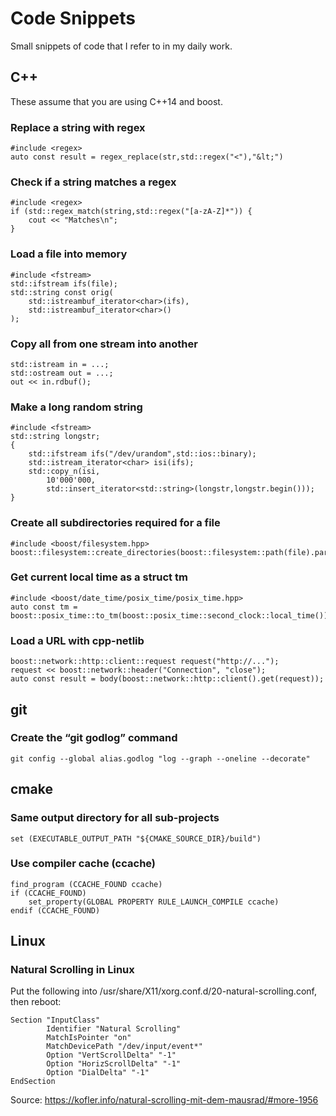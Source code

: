 # Code Snippets

Small snippets of code that I refer to in my daily work.

## C++

These assume that you are using C++14 and boost.

### Replace a string with regex

    #include <regex>
    auto const result = regex_replace(str,std::regex("<"),"&lt;")

### Check if a string matches a regex

    #include <regex>
    if (std::regex_match(string,std::regex("[a-zA-Z]*")) {
        cout << "Matches\n";
    }

### Load a file into memory

    #include <fstream>
    std::ifstream ifs(file);
    std::string const orig(
        std::istreambuf_iterator<char>(ifs),
        std::istreambuf_iterator<char>()
    );

### Copy all from one stream into another

    std::istream in = ...;
    std::ostream out = ...;
    out << in.rdbuf();

### Make a long random string

    #include <fstream>
    std::string longstr;
    {
        std::ifstream ifs("/dev/urandom",std::ios::binary);
        std::istream_iterator<char> isi(ifs);
        std::copy_n(isi,
            10'000'000,
            std::insert_iterator<std::string>(longstr,longstr.begin()));
    }

### Create all subdirectories required for a file

    #include <boost/filesystem.hpp>
    boost::filesystem::create_directories(boost::filesystem::path(file).parent_path());

### Get current local time as a struct tm

    #include <boost/date_time/posix_time/posix_time.hpp>
    auto const tm = boost::posix_time::to_tm(boost::posix_time::second_clock::local_time());

### Load a URL with cpp-netlib

    boost::network::http::client::request request("http://...");
    request << boost::network::header("Connection", "close");
    auto const result = body(boost::network::http::client().get(request));

## git

### Create the “git godlog” command

    git config --global alias.godlog "log --graph --oneline --decorate"

## cmake

### Same output directory for all sub-projects

    set (EXECUTABLE_OUTPUT_PATH "${CMAKE_SOURCE_DIR}/build")

### Use compiler cache (ccache)

    find_program (CCACHE_FOUND ccache)
    if (CCACHE_FOUND)
        set_property(GLOBAL PROPERTY RULE_LAUNCH_COMPILE ccache)
    endif (CCACHE_FOUND)

## Linux

### Natural Scrolling in Linux

Put the following into /usr/share/X11/xorg.conf.d/20-natural-scrolling.conf, then reboot:

    Section "InputClass"
            Identifier "Natural Scrolling"
            MatchIsPointer "on"
            MatchDevicePath "/dev/input/event*"
            Option "VertScrollDelta" "-1"
            Option "HorizScrollDelta" "-1"
            Option "DialDelta" "-1"
    EndSection

Source: <https://kofler.info/natural-scrolling-mit-dem-mausrad/#more-1956>
